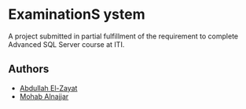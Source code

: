 # ExaminationS ystem

A project submitted in partial fulfillment of the requirement to complete Advanced SQL Server course at ITI.



## Authors

- [Abdullah El-Zayat](https://github.com/AbdullahElZayat23)
- [Mohab Alnajjar](https://github.com/mo662008)

